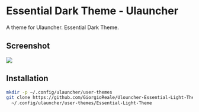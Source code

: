 # Essential Dark Theme - Ulauncher

A theme for Ulauncher. Essential Dark Theme.

## Screenshot

![](Screenshot_2022-04-24_01-40-36.png)

## Installation

```sh
mkdir -p ~/.config/ulauncher/user-themes
git clone https://github.com/GiorgioReale/Ulouncher-Essential-Light-Theme.git \
  ~/.config/ulauncher/user-themes/Essential-Light-Theme
```
